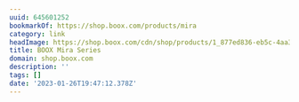 ```yaml
---
uuid: 645601252
bookmarkOf: https://shop.boox.com/products/mira
category: link
headImage: https://shop.boox.com/cdn/shop/products/1_877ed836-eb5c-4aa3-810f-389ca887934d_medium.jpg?v=1665209924
title: BOOX Mira Series
domain: shop.boox.com
description: ''
tags: []
date: '2023-01-26T19:47:12.378Z'
---
```



